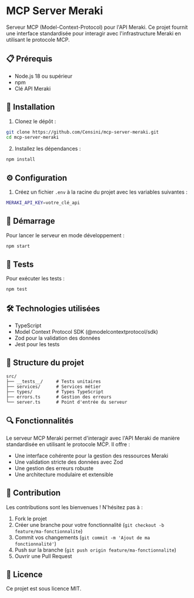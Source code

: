 # MCP Server Meraki

Serveur MCP (Model-Context-Protocol) pour l'API Meraki. Ce projet fournit une interface standardisée pour interagir avec l'infrastructure Meraki en utilisant le protocole MCP.

## 📋 Prérequis

- Node.js 18 ou supérieur
- npm
- Clé API Meraki

## 🔧 Installation

1. Clonez le dépôt :
```bash
git clone https://github.com/Censini/mcp-server-meraki.git
cd mcp-server-meraki
```

2. Installez les dépendances :
```bash
npm install
```

## ⚙️ Configuration

1. Créez un fichier `.env` à la racine du projet avec les variables suivantes :
```bash
MERAKI_API_KEY=votre_clé_api
```

## 🚀 Démarrage

Pour lancer le serveur en mode développement :
```bash
npm start
```

## 🧪 Tests

Pour exécuter les tests :
```bash
npm test
```

## 🛠️ Technologies utilisées

- TypeScript
- Model Context Protocol SDK (@modelcontextprotocol/sdk)
- Zod pour la validation des données
- Jest pour les tests

## 📁 Structure du projet

```
src/
├── __tests__/     # Tests unitaires
├── services/      # Services métier
├── types/         # Types TypeScript
├── errors.ts      # Gestion des erreurs
└── server.ts      # Point d'entrée du serveur
```

## 🔍 Fonctionnalités

Le serveur MCP Meraki permet d'interagir avec l'API Meraki de manière standardisée en utilisant le protocole MCP. Il offre :

- Une interface cohérente pour la gestion des ressources Meraki
- Une validation stricte des données avec Zod
- Une gestion des erreurs robuste
- Une architecture modulaire et extensible

## 🤝 Contribution

Les contributions sont les bienvenues ! N'hésitez pas à :

1. Fork le projet
2. Créer une branche pour votre fonctionnalité (`git checkout -b feature/ma-fonctionnalite`)
3. Commit vos changements (`git commit -m 'Ajout de ma fonctionnalité'`)
4. Push sur la branche (`git push origin feature/ma-fonctionnalite`)
5. Ouvrir une Pull Request

## 📄 Licence

Ce projet est sous licence MIT. 
